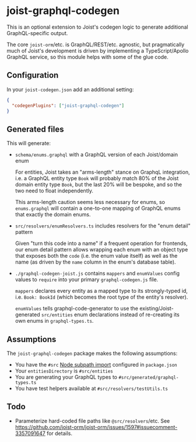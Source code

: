 
# joist-graphql-codegen

This is an optional extension to Joist's codegen logic to generate additional GraphQL-specific output.

The core `joist-orm`/etc. is GraphQL/REST/etc. agnostic, but pragmatically much of Joist's development is driven by implementing a TypeScript/Apollo GraphQL service, so this module helps with some of the glue code.

## Configuration

In your `joist-codegen.json` add an additional setting:

```json
{
  "codegenPlugins": ["joist-graphql-codegen"]
}
```

## Generated files

This will generate:

* `schema/enums.graphql` with a GraphQL version of each Joist/domain enum

  For entities, Joist takes an "arms-length" stance on GraphqL integration, i.e. a GraphQL entity type `Book` will probably match 80% of the Joist domain entity type `Book`, but the last 20% will be bespoke, and so the two need to float independently.

  This arms-length caution seems less necessary for enums, so `enums.graphql` will contain a one-to-one mapping of GraphQL enums that exactly the domain enums.

* `src/resolvers/enumResolvers.ts` includes resolvers for the "enum detail" pattern

  Given "turn this code into a name" if a frequent operation for frontends, our enum detail pattern allows wrapping each enum with an object type that exposes both the `code` (i.e. the enum value itself) as well as the name (as driven by the `name` column in the enum's database table).

* `./graphql-codegen-joist.js` contains `mappers` and `enumValues` config values to `require` into your primary `graphql-codegen.js` file.

  `mappers` declares every entity as a mapped type to its strongly-typed id, i.e. `Book: BookId` (which becomes the root type of the entity's resolver).

  `enumValues` tells graphql-code-generator to use the existing/Joist-generated `src/entities` enum declarations instead of re-creating its own enums in `graphql-types.ts`.

## Assumptions

The `joist-graphql-codegen` package makes the following assumptions:

- You have the `#src` [Node subpath import](https://nodejs.org/api/packages.html#subpath-imports) configured in `package.json`
- Your `entitiesDirectory` is `#src/entities`
- You are generating your GraphQL types to `#src/generated/graphql-types.ts`
- You have test helpers available at `#src/resolvers/testUtils.ts`

## Todo

* Parameterize hard-coded file paths like `@src/resolvers`/etc. See https://github.com/joist-orm/joist-orm/issues/1597#issuecomment-3357091647 for details.
